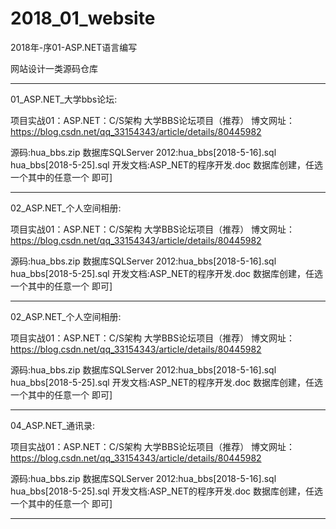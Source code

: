 # 2018_01_website

2018年-序01-ASP.NET语言编写

网站设计一类源码仓库

------------------------------------------------------------------------------
01_ASP.NET_大学bbs论坛:

项目实战01：ASP.NET：C/S架构 大学BBS论坛项目（推荐）
博文网址：https://blog.csdn.net/qq_33154343/article/details/80445982

源码:hua_bbs.zip
数据库SQLServer 2012:hua_bbs[2018-5-16].sql   hua_bbs[2018-5-25].sql
开发文档:ASP_NET的程序开发.doc
数据库创建，任选一个其中的任意一个 即可]

------------------------------------------------------------------------------
02_ASP.NET_个人空间相册:

项目实战01：ASP.NET：C/S架构 大学BBS论坛项目（推荐）
博文网址：https://blog.csdn.net/qq_33154343/article/details/80445982

源码:hua_bbs.zip
数据库SQLServer 2012:hua_bbs[2018-5-16].sql   hua_bbs[2018-5-25].sql
开发文档:ASP_NET的程序开发.doc
数据库创建，任选一个其中的任意一个 即可]

------------------------------------------------------------------------------
02_ASP.NET_个人空间相册:

项目实战01：ASP.NET：C/S架构 大学BBS论坛项目（推荐）
博文网址：https://blog.csdn.net/qq_33154343/article/details/80445982

源码:hua_bbs.zip
数据库SQLServer 2012:hua_bbs[2018-5-16].sql   hua_bbs[2018-5-25].sql
开发文档:ASP_NET的程序开发.doc
数据库创建，任选一个其中的任意一个 即可]

------------------------------------------------------------------------------
04_ASP.NET_通讯录:

项目实战01：ASP.NET：C/S架构 大学BBS论坛项目（推荐）
博文网址：https://blog.csdn.net/qq_33154343/article/details/80445982

源码:hua_bbs.zip
数据库SQLServer 2012:hua_bbs[2018-5-16].sql   hua_bbs[2018-5-25].sql
开发文档:ASP_NET的程序开发.doc
数据库创建，任选一个其中的任意一个 即可]

------------------------------------------------------------------------------


